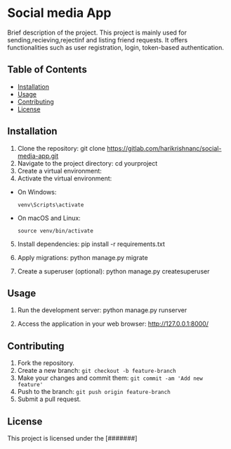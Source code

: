 # Social media App

Brief description of the project.
	This project is mainly used for sending,recieving,rejectinf and listing friend requests. It offers functionalities such as user registration, login, token-based authentication.  


## Table of Contents
- [Installation](#installation)
- [Usage](#usage)
- [Contributing](#contributing)
- [License](#license)

## Installation

1. Clone the repository:
	git clone https://gitlab.com/harikrishnanc/social-media-app.git
2. Navigate to the project directory:
	cd yourproject
3. Create a virtual environment:
4. Activate the virtual environment:
- On Windows:
  ```
  venv\Scripts\activate
  ```
- On macOS and Linux:
  ```
  source venv/bin/activate
  ```
5. Install dependencies:
	pip install -r requirements.txt

6. Apply migrations:
	python manage.py migrate
7. Create a superuser (optional):
	python manage.py createsuperuser




## Usage

1. Run the development server:
	python manage.py runserver

2. Access the application in your web browser:
	http://127.0.0.1:8000/


## Contributing

1. Fork the repository.
2. Create a new branch: `git checkout -b feature-branch`
3. Make your changes and commit them: `git commit -am 'Add new feature'`
4. Push to the branch: `git push origin feature-branch`
5. Submit a pull request.

## License

This project is licensed under the [#######]
				